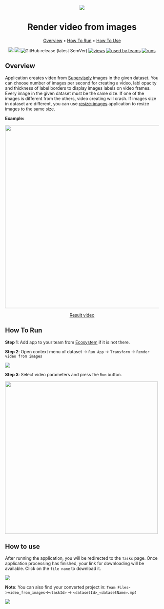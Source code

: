 <div align="center" markdown>
<img src="https://i.imgur.com/2o4AKdp.png"/>



# Render video from images

<p align="center">
  <a href="#Overview">Overview</a> •
  <a href="#How-To-Run">How To Run</a> •
  <a href="#How-To-Use">How To Use</a>
</p>

[![](https://img.shields.io/badge/supervisely-ecosystem-brightgreen)](https://ecosystem.supervise.ly/apps/supervisely-ecosystem/render-presentation-video-from-dataset)
[![](https://img.shields.io/badge/slack-chat-green.svg?logo=slack)](https://supervise.ly/slack)
![GitHub release (latest SemVer)](https://img.shields.io/github/v/release/supervisely-ecosystem/render-presentation-video-from-dataset)
[![views](https://app.supervise.ly/public/api/v3/ecosystem.counters?repo=supervisely-ecosystem/render-presentation-video-from-dataset&counter=views&label=views)](https://supervise.ly)
[![used by teams](https://app.supervise.ly/public/api/v3/ecosystem.counters?repo=supervisely-ecosystem/render-presentation-video-from-dataset&counter=downloads&label=used%20by%20teams)](https://supervise.ly)
[![runs](https://app.supervise.ly/public/api/v3/ecosystem.counters?repo=supervisely-ecosystem/render-presentation-video-from-dataset&counter=runs&label=runs&123)](https://supervise.ly)

</div>

## Overview

Application creates video from [Supervisely](https://app.supervise.ly) images in the given dataset. You can choose number of images per second for creating a video, labl opacity and thickness of label borders to display images labels on video frames. Every image in the given dataset must be the same size. If one of the images is different from the others, video creating will crash. If images size in dataset are different, you can use [resize-images](https://app.supervise.ly/ecosystem/apps/resize-images) application to resize images to the same size.

**Example:**

<p align="center">
<img src="https://i.imgur.com/awCTgKX.png" width="600"/>
</p>

<p align="center"> <a href="https://imgur.com/9D6b0f1">Result video</a> </p>
  
## How To Run 
**Step 1**: Add app to your team from [Ecosystem](https://app.supervise.ly/apps/ecosystem/render-presentation-video-from-dataset) if it is not there.

**Step 2**: Open context menu of dataset -> `Run App` -> `Transform` -> `Render video from images` 

<img src="https://i.imgur.com/cFSJIpi.png"/>

**Step 3**: Select video parameters and press the `Run` button.

<img src="https://i.imgur.com/7CtG24p.png" width="500"/>

## How to use

After running the application, you will be redirected to the `Tasks` page. Once application processing has finished, your link for downloading will be available. Click on the `file name` to download it.

<img src="https://i.imgur.com/crpZvnU.png"/>

**Note:** You can also find your converted project in: `Team Files`->`video_from_images`->`<taskId>` -> `<datasetId>_<datasetName>.mp4`

<img src="https://i.imgur.com/NDEGgnO.png"/>
